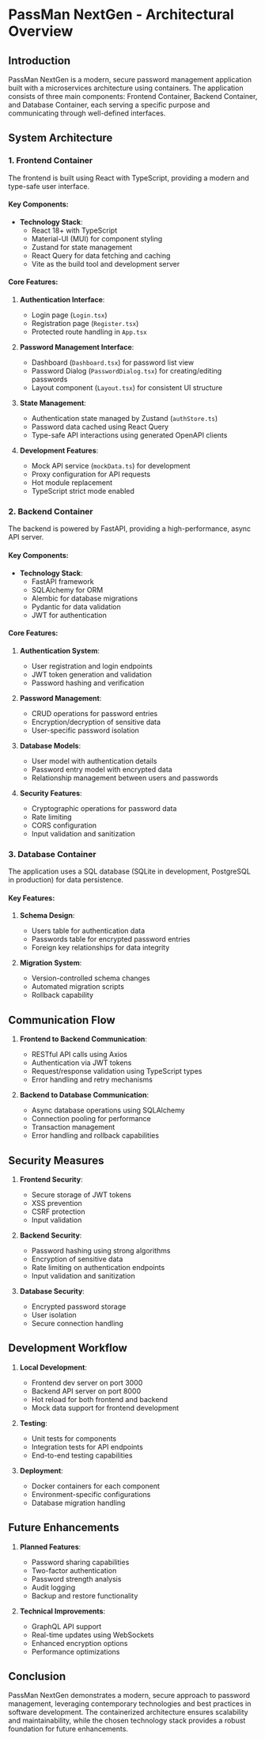 # PassMan NextGen - Architectural Overview

## Introduction
PassMan NextGen is a modern, secure password management application built with a microservices architecture using containers. The application consists of three main components: Frontend Container, Backend Container, and Database Container, each serving a specific purpose and communicating through well-defined interfaces.

## System Architecture

### 1. Frontend Container
The frontend is built using React with TypeScript, providing a modern and type-safe user interface.

#### Key Components:
- **Technology Stack**:
  - React 18+ with TypeScript
  - Material-UI (MUI) for component styling
  - Zustand for state management
  - React Query for data fetching and caching
  - Vite as the build tool and development server

#### Core Features:
1. **Authentication Interface**:
   - Login page (`Login.tsx`)
   - Registration page (`Register.tsx`)
   - Protected route handling in `App.tsx`

2. **Password Management Interface**:
   - Dashboard (`Dashboard.tsx`) for password list view
   - Password Dialog (`PasswordDialog.tsx`) for creating/editing passwords
   - Layout component (`Layout.tsx`) for consistent UI structure

3. **State Management**:
   - Authentication state managed by Zustand (`authStore.ts`)
   - Password data cached using React Query
   - Type-safe API interactions using generated OpenAPI clients

4. **Development Features**:
   - Mock API service (`mockData.ts`) for development
   - Proxy configuration for API requests
   - Hot module replacement
   - TypeScript strict mode enabled

### 2. Backend Container
The backend is powered by FastAPI, providing a high-performance, async API server.

#### Key Components:
- **Technology Stack**:
  - FastAPI framework
  - SQLAlchemy for ORM
  - Alembic for database migrations
  - Pydantic for data validation
  - JWT for authentication

#### Core Features:
1. **Authentication System**:
   - User registration and login endpoints
   - JWT token generation and validation
   - Password hashing and verification

2. **Password Management**:
   - CRUD operations for password entries
   - Encryption/decryption of sensitive data
   - User-specific password isolation

3. **Database Models**:
   - User model with authentication details
   - Password entry model with encrypted data
   - Relationship management between users and passwords

4. **Security Features**:
   - Cryptographic operations for password data
   - Rate limiting
   - CORS configuration
   - Input validation and sanitization

### 3. Database Container
The application uses a SQL database (SQLite in development, PostgreSQL in production) for data persistence.

#### Key Features:
1. **Schema Design**:
   - Users table for authentication data
   - Passwords table for encrypted password entries
   - Foreign key relationships for data integrity

2. **Migration System**:
   - Version-controlled schema changes
   - Automated migration scripts
   - Rollback capability

## Communication Flow

1. **Frontend to Backend Communication**:
   - RESTful API calls using Axios
   - Authentication via JWT tokens
   - Request/response validation using TypeScript types
   - Error handling and retry mechanisms

2. **Backend to Database Communication**:
   - Async database operations using SQLAlchemy
   - Connection pooling for performance
   - Transaction management
   - Error handling and rollback capabilities

## Security Measures

1. **Frontend Security**:
   - Secure storage of JWT tokens
   - XSS prevention
   - CSRF protection
   - Input validation

2. **Backend Security**:
   - Password hashing using strong algorithms
   - Encryption of sensitive data
   - Rate limiting on authentication endpoints
   - Input validation and sanitization

3. **Database Security**:
   - Encrypted password storage
   - User isolation
   - Secure connection handling

## Development Workflow

1. **Local Development**:
   - Frontend dev server on port 3000
   - Backend API server on port 8000
   - Hot reload for both frontend and backend
   - Mock data support for frontend development

2. **Testing**:
   - Unit tests for components
   - Integration tests for API endpoints
   - End-to-end testing capabilities

3. **Deployment**:
   - Docker containers for each component
   - Environment-specific configurations
   - Database migration handling

## Future Enhancements

1. **Planned Features**:
   - Password sharing capabilities
   - Two-factor authentication
   - Password strength analysis
   - Audit logging
   - Backup and restore functionality

2. **Technical Improvements**:
   - GraphQL API support
   - Real-time updates using WebSockets
   - Enhanced encryption options
   - Performance optimizations

## Conclusion
PassMan NextGen demonstrates a modern, secure approach to password management, leveraging contemporary technologies and best practices in software development. The containerized architecture ensures scalability and maintainability, while the chosen technology stack provides a robust foundation for future enhancements. 